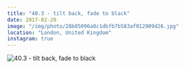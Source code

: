```yaml
---
title: "40.3 - tilt back, fade to black"
date: 2017-02-20
image: "/img/photo/28b85096a0c1dbfb7b583af012909d26.jpg"
location: "London, United Kingdom"
instagram: true
---
```


![40.3 - tilt back, fade to black](/img/photo/28b85096a0c1dbfb7b583af012909d26.jpg)
